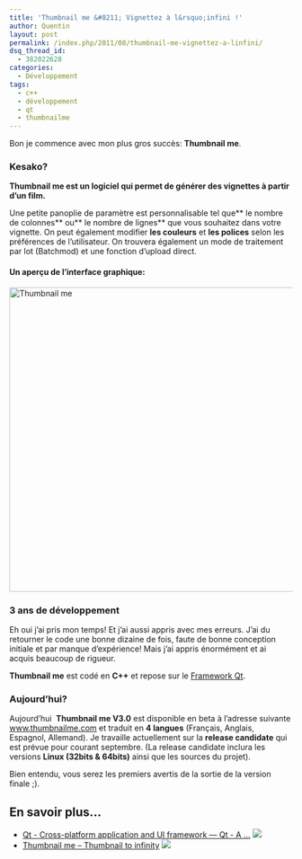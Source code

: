 ```yaml
---
title: 'Thumbnail me &#8211; Vignettez à l&rsquo;infini !'
author: Quentin
layout: post
permalink: /index.php/2011/08/thumbnail-me-vignettez-a-linfini/
dsq_thread_id:
  - 382022628
categories:
  - Développement
tags:
  - c++
  - développement
  - qt
  - thumbnailme
---
```

Bon je commence avec mon plus gros succès: **Thumbnail me**.

### Kesako?

**Thumbnail me est un logiciel qui permet de générer des vignettes à partir d&rsquo;un film.**

Une petite panoplie de paramètre est personnalisable tel que** le nombre de colonnes** ou** le nombre de lignes** que vous souhaitez dans votre vignette. On peut également modifier **les couleurs** et **les polices** selon les préférences de l&rsquo;utilisateur. On trouvera également un mode de traitement par lot (Batchmod) et une fonction d&rsquo;upload direct.

#### Un aperçu de l&rsquo;interface graphique:

<div>
  <dl id="">
    <dt>
      <img title="Thumbnailme - Simple Conversion" src="http://www.thumbnailme.com/wp-content/themes/wp-coda/screenshots/simpleConversion.jpg" alt="Thumbnail me" width="1024" height="542" />
    </dt>
  </dl>
</div>

### 3 ans de développement

Eh oui j&rsquo;ai pris mon temps! Et j&rsquo;ai aussi appris avec mes erreurs. J&rsquo;ai du retourner le code une bonne dizaine de fois, faute de bonne conception initiale et par manque d&rsquo;expérience! Mais j&rsquo;ai appris énormément et ai acquis beaucoup de rigueur.

**Thumbnail me** est codé en **C++** et repose sur le <a href="http://qt.nokia.com/" target="_blank">Framework Qt</a>.

### Aujourd’hui?

Aujourd&rsquo;hui  **Thumbnail me V3.0** est disponible en beta à l&rsquo;adresse suivante <a href="http://www.thumbnailme.com" target="_blank">www.thumbnailme.com</a> et traduit en **4 langues** (Français, Anglais, Espagnol, Allemand). Je travaille actuellement sur la **release candidate** qui est prévue pour courant septembre. (La release candidate inclura les versions **Linux (32bits & 64bits)** ainsi que les sources du projet).

Bien entendu, vous serez les premiers avertis de la sortie de la version finale ;).

## En savoir plus&#8230;

*   <a href="http://qt.nokia.com/" title="Qt - Cross-platform application and UI framework — Qt - A ..." rel="nofollow">Qt - Cross-platform application and UI framework — Qt - A ...</a> ![][1]
*   <a href="http://thumbnailme.sourceforge.net/" title="Thumbnail me – Thumbnail to infinity" rel="nofollow">Thumbnail me – Thumbnail to infinity</a> ![][1]

 [1]: http://blog.quentinrousseau.fr/wp-content/plugins/netblog/images/external-link-ltr-icon.png
